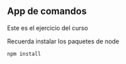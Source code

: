 ## App de comandos

Este es el ejercicio del curso

Recuerda instalar los paquetes de node

``````
npm install
``````